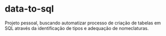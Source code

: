 # data-to-sql
Projeto pessoal, buscando automatizar processo de criação de tabelas em SQL através da identificação de tipos e adequação de nomeclaturas.
